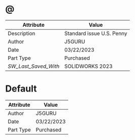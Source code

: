 # @
| Attribute | Value |
| ---  | ---     |
| Description | Standard issue U.S. Penny |
| Author | J5GURU |
| Date | 03/22/2023 |
| Part Type | Purchased |
| _SW_Last_Saved_With_ | SOLIDWORKS 2023 |
# Default
| Attribute | Value |
| ---  | ---     |
| Author | J5GURU |
| Date | 03/22/2023 |
| Part Type | Purchased |
